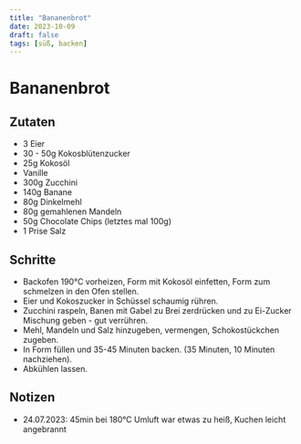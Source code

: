 ```yaml
---
title: "Bananenbrot"
date: 2023-10-09
draft: false
tags: [süß, backen]
---
```


# Bananenbrot

## Zutaten
- 3 Eier
- 30 - 50g Kokosblütenzucker
- 25g Kokosöl
- Vanille
- 300g Zucchini
- 140g Banane
- 80g Dinkelmehl
- 80g gemahlenen Mandeln
- 50g Chocolate Chips (letztes mal 100g)
- 1 Prise Salz

## Schritte
- Backofen 190°C vorheizen, Form mit Kokosöl einfetten, Form zum schmelzen in den Ofen stellen.
- Eier und Kokoszucker in Schüssel schaumig rühren.
- Zucchini raspeln, Banen mit Gabel zu Brei zerdrücken und zu Ei-Zucker Mischung geben - gut verrühren.
- Mehl, Mandeln und Salz hinzugeben, vermengen, Schokostückchen zugeben.
- In Form füllen und 35-45 Minuten backen. (35 Minuten, 10 Minuten nachziehen).
- Abkühlen lassen.

## Notizen
- 24.07.2023: 45min bei 180°C Umluft war etwas zu heiß, Kuchen leicht angebrannt

